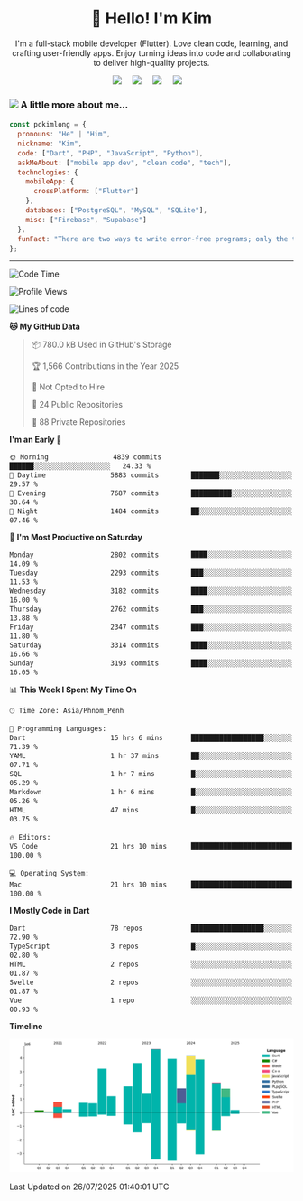 <h1 align="center">👋 Hello! I'm Kim</h1>

<p align="center">
   I'm a full-stack mobile developer (Flutter). Love clean code, learning, and crafting user-friendly apps. Enjoy turning ideas into code and collaborating to deliver high-quality projects.
</p>

<p align="center">
  <a href="mailto:pochkimlong88@gmail.com"><img src="https://img.shields.io/badge/gmail-%23D14836.svg?&style=for-the-badge&logo=gmail&logoColor=white" /></a>&nbsp;&nbsp;&nbsp;&nbsp;
  <a href="https://t.me/pochkimlong/"><img src="https://img.shields.io/badge/telegram-%230077B5.svg?&style=for-the-badge&logo=telegram&logoColor=white" /></a>&nbsp;&nbsp;&nbsp;&nbsp;
  <a href="https://www.youtube.com/@PochKimlong/"><img src="https://img.shields.io/badge/youtube-%23dc2743.svg?&style=for-the-badge&logo=youtube&logoColor=white" /></a>&nbsp;&nbsp;&nbsp;&nbsp;
  <a href="https://www.tiktok.com/@pckimlong/"><img src="https://img.shields.io/badge/tiktok-%23000000.svg?&style=for-the-badge&logo=tiktok&logoColor=white" /></a>&nbsp;&nbsp;&nbsp;&nbsp;
</p>

### <img src="https://media.giphy.com/media/VgCDAzcKvsR6OM0uWg/giphy.gif" width="50"> A little more about me...  

```javascript
const pckimlong = {
  pronouns: "He" | "Him",
  nickname: "Kim",
  code: ["Dart", "PHP", "JavaScript", "Python"],
  askMeAbout: ["mobile app dev", "clean code", "tech"],
  technologies: {
    mobileApp: {
      crossPlatform: ["Flutter"]
    },
    databases: ["PostgreSQL", "MySQL", "SQLite"],
    misc: ["Firebase", "Supabase"]
  },
  funFact: "There are two ways to write error-free programs; only the third one works."
};
```
---

<!--START_SECTION:waka-->
![Code Time](http://img.shields.io/badge/Code%20Time-1%2C613%20hrs%2039%20mins-blue)

![Profile Views](http://img.shields.io/badge/Profile%20Views-1-blue)

![Lines of code](https://img.shields.io/badge/From%20Hello%20World%20I%27ve%20Written-36.4%20million%20lines%20of%20code-blue)

**🐱 My GitHub Data** 

> 📦 780.0 kB Used in GitHub's Storage 
 > 
> 🏆 1,566 Contributions in the Year 2025
 > 
> 🚫 Not Opted to Hire
 > 
> 📜 24 Public Repositories 
 > 
> 🔑 88 Private Repositories 
 > 
**I'm an Early 🐤** 

```text
🌞 Morning                4839 commits        ██████░░░░░░░░░░░░░░░░░░░   24.33 % 
🌆 Daytime                5883 commits        ███████░░░░░░░░░░░░░░░░░░   29.57 % 
🌃 Evening                7687 commits        ██████████░░░░░░░░░░░░░░░   38.64 % 
🌙 Night                  1484 commits        ██░░░░░░░░░░░░░░░░░░░░░░░   07.46 % 
```
📅 **I'm Most Productive on Saturday** 

```text
Monday                   2802 commits        ████░░░░░░░░░░░░░░░░░░░░░   14.09 % 
Tuesday                  2293 commits        ███░░░░░░░░░░░░░░░░░░░░░░   11.53 % 
Wednesday                3182 commits        ████░░░░░░░░░░░░░░░░░░░░░   16.00 % 
Thursday                 2762 commits        ███░░░░░░░░░░░░░░░░░░░░░░   13.88 % 
Friday                   2347 commits        ███░░░░░░░░░░░░░░░░░░░░░░   11.80 % 
Saturday                 3314 commits        ████░░░░░░░░░░░░░░░░░░░░░   16.66 % 
Sunday                   3193 commits        ████░░░░░░░░░░░░░░░░░░░░░   16.05 % 
```


📊 **This Week I Spent My Time On** 

```text
🕑︎ Time Zone: Asia/Phnom_Penh

💬 Programming Languages: 
Dart                     15 hrs 6 mins       ██████████████████░░░░░░░   71.39 % 
YAML                     1 hr 37 mins        ██░░░░░░░░░░░░░░░░░░░░░░░   07.71 % 
SQL                      1 hr 7 mins         █░░░░░░░░░░░░░░░░░░░░░░░░   05.29 % 
Markdown                 1 hr 6 mins         █░░░░░░░░░░░░░░░░░░░░░░░░   05.26 % 
HTML                     47 mins             █░░░░░░░░░░░░░░░░░░░░░░░░   03.75 % 

🔥 Editors: 
VS Code                  21 hrs 10 mins      █████████████████████████   100.00 % 

💻 Operating System: 
Mac                      21 hrs 10 mins      █████████████████████████   100.00 % 
```

**I Mostly Code in Dart** 

```text
Dart                     78 repos            ██████████████████░░░░░░░   72.90 % 
TypeScript               3 repos             █░░░░░░░░░░░░░░░░░░░░░░░░   02.80 % 
HTML                     2 repos             ░░░░░░░░░░░░░░░░░░░░░░░░░   01.87 % 
Svelte                   2 repos             ░░░░░░░░░░░░░░░░░░░░░░░░░   01.87 % 
Vue                      1 repo              ░░░░░░░░░░░░░░░░░░░░░░░░░   00.93 % 
```



**Timeline**

![Lines of Code chart](https://raw.githubusercontent.com/pckimlong/pckimlong/main/assets/bar_graph.png)


 Last Updated on 26/07/2025 01:40:01 UTC
<!--END_SECTION:waka-->

<!---
PochKimlong/PochKimlong is a ✨ special ✨ repository because its `README.md` (this file) appears on your GitHub profile.
You can click the Preview link to take a look at your changes.
--->

